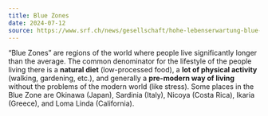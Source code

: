 ```yaml
---
title: Blue Zones
date: 2024-07-12
source: https://www.srf.ch/news/gesellschaft/hohe-lebenserwartung-blue-zones-der-schluessel-zum-langen-leben
---
```


“Blue Zones” are regions of the world where people live significantly longer than the average. The common denominator for the lifestyle of the people living there is a **natural diet** (low-processed food), a **lot of physical activity** (walking, gardening, etc.), and generally a **pre-modern way of living** without the problems of the modern world (like stress). Some places in the Blue Zone are Okinawa (Japan), Sardinia (Italy), Nicoya (Costa Rica), Ikaria (Greece), and Loma Linda (California).

